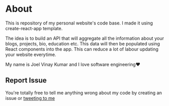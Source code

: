 # About

This is repository of my personal website's code base. I made it using create-react-app template.

The idea is to build an API that will aggregate all the information about your blogs, projects, bio, education etc. This data will then be populated using React components into the app. This can reduce a lot of labour updating your website everytime.

My name is Joel Vinay Kumar and I love software engineering❤️

## Report Issue

You're totally free to tell me anything wrong about my code by creating an issue or [tweeting to me](https://twitter.com/JoelVinayKumar)
